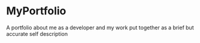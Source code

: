 # MyPortfolio
A portfolio about me as a developer and my work put together as a brief but accurate self description
